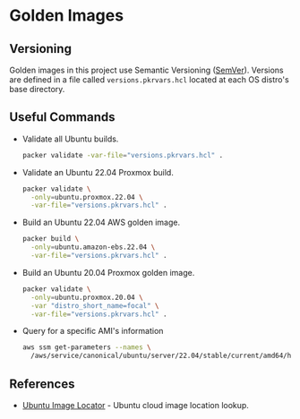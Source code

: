 # Golden Images

## Versioning

Golden images in this project use Semantic Versioning ([SemVer](https://semver.org/)). Versions are defined in a file
called `versions.pkrvars.hcl` located at each OS distro's base directory.

## Useful Commands

*   Validate all Ubuntu builds.

    ```sh
    packer validate -var-file="versions.pkrvars.hcl" .
    ```

*   Validate an Ubuntu 22.04 Proxmox build.

    ```sh
    packer validate \
      -only=ubuntu.proxmox.22.04 \
      -var-file="versions.pkrvars.hcl" .
    ```

*   Build an Ubuntu 22.04 AWS golden image.

    ```sh
    packer build \
      -only=ubuntu.amazon-ebs.22.04 \
      -var-file="versions.pkrvars.hcl" .
    ```

*   Build an Ubuntu 20.04 Proxmox golden image.

    ```sh
    packer validate \
      -only=ubuntu.proxmox.20.04 \
      -var "distro_short_name=focal" \
      -var-file="versions.pkrvars.hcl" .
    ```

*   Query for a specific AMI's information

    ```sh
    aws ssm get-parameters --names \
      /aws/service/canonical/ubuntu/server/22.04/stable/current/amd64/hvm/ebs-gp2/ami-id
    ```

## References

*   [Ubuntu Image Locator](https://cloud-images.ubuntu.com/locator/) - Ubuntu cloud image location lookup.
